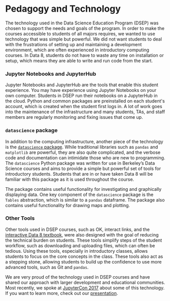 # Pedagogy and Technology

The technology used in the Data Science Education Program \(DSEP\) was chosen to support the needs and goals of the program. In order to make the courses accessible to students of all majors requires, we wanted to use technology that was simple but powerful. We did not want students to deal with the frustrations of setting up and maintaining a development environment, which are often experienced in introductory computing courses. In Data 8, students do not have to waste any time on installation or setup, which means they are able to write and run code from the start.

### Jupyter Notebooks and JupyterHub

Jupyter Notebooks and JupyterHub are the tools that enable this student experience. You may have experience using Jupyter Notebooks on your own computer. Students in DSEP run their notebooks on a JupyterHub in the cloud. Python and common packages are preinstalled on each student's account, which is created when the student first logs in. A lot of work goes into the maintenance of the infrastructure and many students, TAs, and staff members are regularly monitoring and fixing issues that come up.

### `datascience` package

In addition to the computing infrastructure, another piece of the technology is the [`datascience` package](http://data8.org/datascience/). While traditional libraries such as `pandas` and `matplotlib` are powerful, they are also quite complicated, and the verbose code and documentation can intimidate those who are new to programming. The `datascience` Python package was written for use in Berkeley’s Data Science courses and aims to provide a simple but powerful set of tools for introductory students. Students that are in or have taken Data 8 will be familiar with this package as it is used throughout the course.

The package contains useful functionality for investigating and graphically displaying data. One key component of the `datascience` package is the `Tables` abstraction, which is similar to a `pandas` dataframe. The package also contains useful functionality for drawing maps and plotting.

### Other Tools

Other tools used in DSEP courses, such as OK, interact links, and the [interactive Data 8 textbook](https://www.inferentialthinking.com/), were also designed with the goal of reducing the technical burden on students. These tools simplify steps of the student workflow, such as downloading and uploading files, which can often be tedious. Using these tools, especially in introductory classes, allows students to focus on the core concepts in the class. These tools also act as a stepping stone, allowing students to build up the confidence to use more advanced tools, such as Git and `pandas`.

We are very proud of the technology used in DSEP courses and have shared our approach with larger development and educational communities. Most recently, we spoke at [JupyterCon 2017](https://conferences.oreilly.com/jupyter/jup-ny) about some of this technology. If you want to learn more, check out our [presentation](https://conferences.oreilly.com/jupyter/jup-ny/public/schedule/detail/60131).

